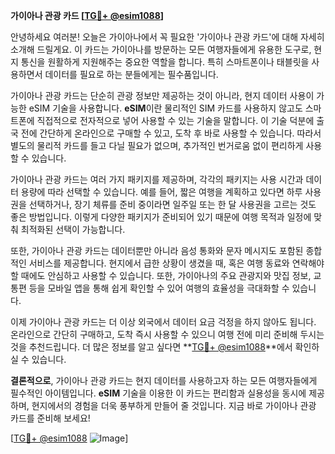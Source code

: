 **가이아나 관광 카드 [[TG💪+ @esim1088](https://t.me/s/esim1088)]**

안녕하세요 여러분! 오늘은 가이아나에서 꼭 필요한 '가이아나 관광 카드'에 대해 자세히 소개해 드릴게요. 이 카드는 가이아나를 방문하는 모든 여행자들에게 유용한 도구로, 현지 통신을 원활하게 지원해주는 중요한 역할을 합니다. 특히 스마트폰이나 태블릿을 사용하면서 데이터를 필요로 하는 분들에게는 필수품입니다.

가이아나 관광 카드는 단순히 관광 정보만 제공하는 것이 아니라, 현지 데이터 사용이 가능한 eSIM 기술을 사용합니다. **eSIM**이란 물리적인 SIM 카드를 사용하지 않고도 스마트폰에 직접적으로 전자적으로 넣어 사용할 수 있는 기술을 말합니다. 이 기술 덕분에 출국 전에 간단하게 온라인으로 구매할 수 있고, 도착 후 바로 사용할 수 있습니다. 따라서 별도의 물리적 카드를 들고 다닐 필요가 없으며, 추가적인 번거로움 없이 편리하게 사용할 수 있습니다.

가이아나 관광 카드는 여러 가지 패키지를 제공하며, 각각의 패키지는 사용 시간과 데이터 용량에 따라 선택할 수 있습니다. 예를 들어, 짧은 여행을 계획하고 있다면 하루 사용권을 선택하거나, 장기 체류를 준비 중이라면 일주일 또는 한 달 사용권을 고르는 것도 좋은 방법입니다. 이렇게 다양한 패키지가 준비되어 있기 때문에 여행 목적과 일정에 맞춰 최적화된 선택이 가능합니다.

또한, 가이아나 관광 카드는 데이터뿐만 아니라 음성 통화와 문자 메시지도 포함된 종합적인 서비스를 제공합니다. 현지에서 급한 상황이 생겼을 때, 혹은 여행 동료와 연락해야 할 때에도 안심하고 사용할 수 있습니다. 또한, 가이아나의 주요 관광지와 맛집 정보, 교통편 등을 모바일 앱을 통해 쉽게 확인할 수 있어 여행의 효율성을 극대화할 수 있습니다.

이제 가이아나 관광 카드는 더 이상 외국에서 데이터 요금 걱정을 하지 않아도 됩니다. 온라인으로 간단히 구매하고, 도착 즉시 사용할 수 있으니 여행 전에 미리 준비해 두시는 것을 추천드립니다. 더 많은 정보를 알고 싶다면 **[TG💪+ @esim1088](https://t.me/s/esim1088)**에서 확인하실 수 있습니다.

**결론적으로**, 가이아나 관광 카드는 현지 데이터를 사용하고자 하는 모든 여행자들에게 필수적인 아이템입니다. **eSIM** 기술을 이용한 이 카드는 편리함과 실용성을 동시에 제공하며, 현지에서의 경험을 더욱 풍부하게 만들어 줄 것입니다. 지금 바로 가이아나 관광 카드를 준비해 보세요!

[[TG💪+ @esim1088](https://t.me/s/esim1088) ![Image](https://i.postimg.cc/Y0z9fWf4/image.png)]